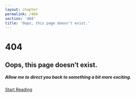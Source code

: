 ```yaml
---
layout: chapter
permalink: /404
section: '404'
title: 'Oops, this page doesn’t exist.'
---
```


# 404
## Oops, this page doesn’t exist.
##### Allow me to direct you back to something a bit more exciting.

<a class="btn" href="/toc">Start Reading</a>